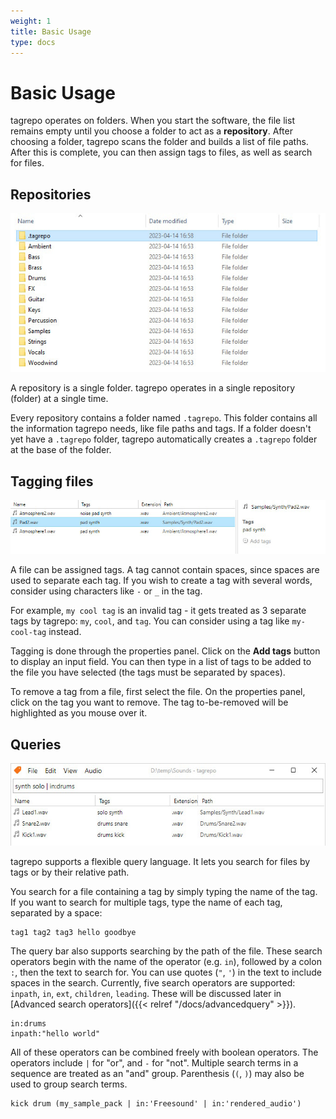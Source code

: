 ```yaml
---
weight: 1
title: Basic Usage
type: docs
---
```


# Basic Usage

tagrepo operates on folders. When you start the software, the file list remains empty until you choose a folder to act as a **repository**. After choosing a folder, tagrepo scans the folder and builds a list of file paths. After this is complete, you can then assign tags to files, as well as search for files.

## Repositories

![Screenshot of a repository in Windows Explorer, demonstrating the automatically-generated `.tagrepo` folder](manual-repository.jpg)

A repository is a single folder. tagrepo operates in a single repository (folder) at a single time.

Every repository contains a folder named `.tagrepo`. This folder contains all the information tagrepo needs, like file paths and tags. If a folder doesn't yet have a `.tagrepo` folder, tagrepo automatically creates a `.tagrepo` folder at the base of the folder.

## Tagging files

![Screenshot of the properties panel in tagrepo](manual-tagging.jpg)

A file can be assigned tags. A tag cannot contain spaces, since spaces are used to separate each tag. If you wish to create a tag with several words, consider using characters like `-` or `_` in the tag.

For example, `my cool tag` is an invalid tag - it gets treated as 3 separate tags by tagrepo: `my`, `cool`, and `tag`. You can consider using a tag like `my-cool-tag` instead.

Tagging is done through the properties panel. Click on the **Add tags** button to display an input field. You can then type in a list of tags to be added to the file you have selected (the tags must be separated by spaces).

To remove a tag from a file, first select the file. On the properties panel, click on the tag you want to remove. The tag to-be-removed will be highlighted as you mouse over it.

## Queries

![Screenshot of the query bar in tagrepo](manual-query.jpg)

tagrepo supports a flexible query language. It lets you search for files by tags or by their relative path.

You search for a file containing a tag by simply typing the name of the tag. If you want to search for multiple tags, type the name of each tag, separated by a space:

```
tag1 tag2 tag3 hello goodbye
```

The query bar also supports searching by the path of the file. These search operators begin with the name of the operator (e.g. `in`), followed by a colon `:`, then the text to search for. You can use quotes (`"`, `'`) in the text to include spaces in the search. Currently, five search operators are supported: `inpath`, `in`, `ext`, `children`, `leading`. These will be discussed later in [Advanced search operators]({{< relref "/docs/advancedquery" >}}).

```
in:drums
inpath:"hello world"
```

All of these operators can be combined freely with boolean operators. The operators include `|` for "or", and `-` for "not". Multiple search terms in a sequence are treated as an "and" group. Parenthesis (`(`, `)`) may also be used to group search terms.

```
kick drum (my_sample_pack | in:'Freesound' | in:'rendered_audio')
```
